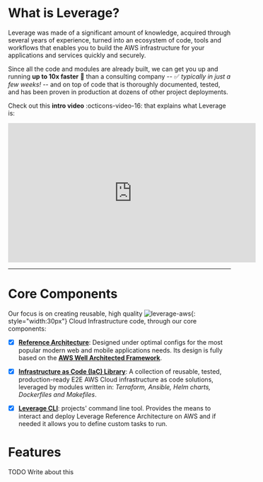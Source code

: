# What is Leverage?
Leverage was made of a significant amount of knowledge, acquired through several years of experience, turned into an ecosystem of code, tools and workflows that enables you to build the AWS infrastructure for your applications and services quickly and securely.

Since all the code and modules are already built, we can get you up and running **up to 10x faster** :rocket: 
than a consulting company -- :white_check_mark: *typically in just a few weeks!* -- and on top of code that is thoroughly documented, tested, and has been proven in production at dozens of other project deployments.

Check out this **intro video** :octicons-video-16: that explains what Leverage is:
<iframe width="560" height="315" src="https://www.youtube.com/embed/-vb9Qtz6mLs" title="Leverage Intro Video" frameborder="0" allow="accelerometer; autoplay; clipboard-write; encrypted-media; gyroscope; picture-in-picture" allowfullscreen></iframe>

---

# Core Components
Our focus is on creating reusable, high quality ![leverage-aws](../assets/images/icons/aws-emojipack/General_AWScloud.png "AWS"){: style="width:30px"} Cloud Infrastructure code, through our core components:

- [x] [**Reference Architecture**](../how-it-works/infra-as-code-library/index.md): Designed under optimal configs for the most popular modern web and mobile applications needs. Its design is fully based on the
[**AWS Well Architected Framework**](https://leverage.binbash.com.ar/support/#aws-well-architected-review).

- [x] [**Infrastructure as Code (IaC) Library**](../how-it-works/ref-architecture/index.md): A collection of reusable, tested, production-ready E2E AWS Cloud infrastructure as code solutions, leveraged by modules written in: *Terraform, Ansible, Helm charts, Dockerfiles and Makefiles*.

- [x] [**Leverage CLI**](https://github.com/binbashar/leverage): projects' command line tool. Provides the means to interact and deploy Leverage Reference Architecture on AWS and if needed it allows you to define custom tasks to run.

# Features
TODO Write about this
